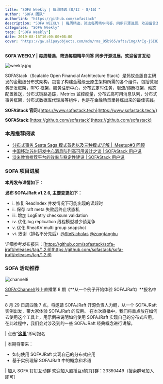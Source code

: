 ```yaml
---
title: "SOFA Weekly | 每周精选【8/12 - 8/16】"
author: "SOFA 团队"
authorlink: "https://github.com/sofastack"
description: "SOFA WEEKLY | 每周精选，筛选每周精华问答，同步开源进展，欢迎留言互动。"
categories: "SOFA Weekly"
tags: ["SOFA Weekly"]
date: 2019-08-16T16:00:00+08:00
cover: "https://gw.alipayobjects.com/mdn/rms_95b965/afts/img/A*Ig-jSIUZWx0AAAAAAAAAAAAAARQnAQ"
---
```


**SOFA WEEKLY | 每周精选，筛选每周精华问答**
**同步开源进展，欢迎留言互动**

![weekly.jpg](https://gw.alipayobjects.com/mdn/rms_95b965/afts/img/A*ARgKS6SuU7YAAAAAAAAAAAAAARQnAQ)

SOFAStack（Scalable Open Financial Architecture Stack）是蚂蚁金服自主研发的金融级分布式架构，包含了构建金融级云原生架构所需的各个组件，包括微服务研发框架，RPC 框架，服务注册中心，分布式定时任务，限流/熔断框架，动态配置推送，分布式链路追踪，Metrics 监控度量，分布式高可用消息队列，分布式事务框架，分布式数据库代理层等组件，也是在金融场景里锤炼出来的最佳实践。

**SOFAStack 官网:**[https://www.sofastack.tech](https://www.sofastack.tech/)

**SOFAStack:**[https://github.com/sofastack](https://github.com/sofastack)

### 本周推荐阅读

- [分布式事务 Seata Saga 模式首秀以及三种模式详解 |  Meetup#3 回顾](https://www.sofastack.tech/blog/sofa-meetup-3-seata-retrospect/)
- [中国移动苏州研发中心消息队列高可用设计之谈 | SOFAStack 用户说](https://www.sofastack.tech/blog/sofa-jraft-user-china-mobile/)
- [溢米教育推荐平台的效率与稳定性建设 | SOFAStack 用户说](https://www.sofastack.tech/blog/sofastack-user-yimi/)

### SOFA 项目进展

**本周发布详情如下：**

**发布 SOFAJRaft v1.2.6, 主要变更如下：**

- i. 修复 ReadIndex 并发情况下可能出现的读超时
- ii. 保存 raft meta 失败后终止状态机
- iii. 增加 LogEntry checksum validation
- iv. 优化 log replication 线程模型减少锁竞争
- v. 优化 RheaKV multi group snapshot
- vi. 致谢（排名不分先后）[@SteNicholas](https://github.com/SteNicholas) [@zongtanghu](https://github.com/zongtanghu)

详细参考发布报告：[https://github.com/sofastack/sofa-jraft/releases/tag/1.2.6](https://github.com/sofastack/sofa-jraft/releases/tag/1.2.6)

### SOFA 活动推荐

![channel8](https://cdn.nlark.com/yuque/0/2019/jpeg/226702/1565935546514-0a0cad8d-7d94-4f97-8bd0-00dc24b8ddb3.jpeg)

<SOFA:Channel/>线上直播第 8 期《**从一个例子开始体验 SOFAJRaft》**报名中~

8 月 29 日周四晚 7 点，将邀请 SOFAJRaft 开源负责人力鲲，从一个 SOFAJRaft 实例出发，带大家体验 SOFAJRaft 的应用。
在本次直播中，我们将重点放在如何去使用这个工具上，用示例来说明如何使用 SOFAJRaft 实现自己的分布式应用。在此过程中，我们会对涉及到的一些 SOFAJRaft 经典概念进行讲解。

| 点击“[**这里**](https://tech.antfin.com/community/live/821)”即可报名

| 本期将带来：

- 如何使用 SOFAJRaft 实现自己的分布式应用
- 基于实例理解 SOFAJRaft 中的概念和术语

| 加入 SOFA 钉钉互动群
欢迎加入直播互动钉钉群：23390449（搜索群号加入即可）
